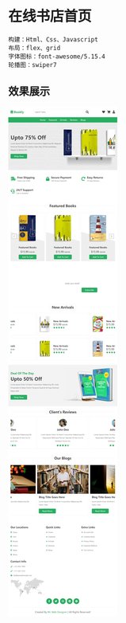 # 在线书店首页


```
构建：Html、Css、Javascript
布局：flex、grid
字体图标：font-awesome/5.15.4
轮播图：swiper7
```

## 效果展示
![预览](/image/book-website.jpeg)

